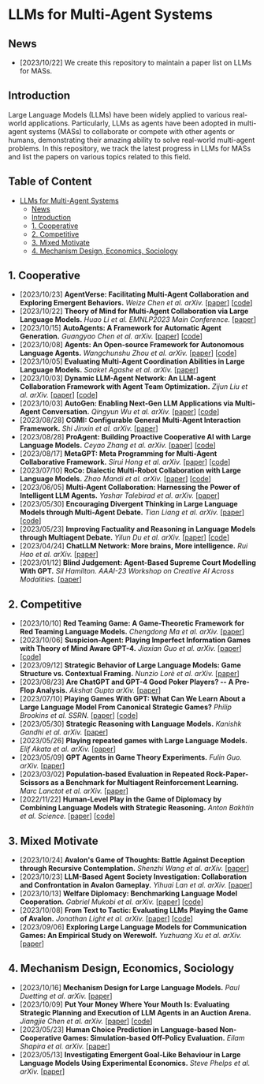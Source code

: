 # LLMs for Multi-Agent Systems

## News
- [2023/10/22] We create this repository to maintain a paper list on LLMs for MASs.

## Introduction

Large Language Models (LLMs) have been widely applied to various real-world applications. Particularly, LLMs as agents have been adopted in multi-agent systems (MASs) to collaborate or compete with other agents or humans, demonstrating their amazing ability to solve real-world multi-agent problems. In this repository, we track the latest progress in LLMs for MASs and list the papers on various topics related to this field.

## Table of Content

- [LLMs for Multi-Agent Systems](#llms-for-multi-agent-systems)
  - [News](#news)
  - [Introduction](#introduction)
  - [1. Cooperative](#1-cooperative)
  - [2. Competitive](#2-competitive)
  - [3. Mixed Motivate](#3-mixed-motivate)
  - [4. Mechanism Design, Economics, Sociology](#4-mechanism-design-economics-sociology)

## 1. Cooperative

- [2023/10/23] **AgentVerse: Facilitating Multi-Agent Collaboration and Exploring Emergent Behaviors.** *Weize Chen et al. arXiv.* [[paper](https://arxiv.org/abs/2308.10848)] [[code](https://github.com/OpenBMB/AgentVerse/)]
- [2023/10/22] **Theory of Mind for Multi-Agent Collaboration via Large Language Models.** *Huao Li et al. EMNLP2023 Main Conference.* [[paper](https://arxiv.org/abs/2310.10701)]
- [2023/10/15] **AutoAgents: A Framework for Automatic Agent Generation.** *Guangyao Chen et al. arXiv.* [[paper](https://arxiv.org/abs/2309.17288)] [[code](https://github.com/Link-AGI/AutoAgents)]
- [2023/10/08] **Agents: An Open-source Framework for Autonomous Language Agents.** *Wangchunshu Zhou et al. arXiv.* [[paper](https://arxiv.org/abs/2309.07870)] [[code](https://github.com/aiwaves-cn/agents)]
- [2023/10/05] **Evaluating Multi-Agent Coordination Abilities in Large Language Models.** *Saaket Agashe et al. arXiv.* [[paper](https://arxiv.org/abs/2310.03903)]
- [2023/10/03] **Dynamic LLM-Agent Network: An LLM-agent Collaboration Framework with Agent Team Optimization.** *Zijun Liu et al. arXiv.* [[paper](https://arxiv.org/abs/2310.02170)] [[code](https://github.com/SALT-NLP/DyLAN)]
- [2023/10/03] **AutoGen: Enabling Next-Gen LLM Applications via Multi-Agent Conversation.** *Qingyun Wu et al. arXiv.* [[paper](https://arxiv.org/abs/2308.08155)] [[code](https://github.com/microsoft/autogen)]
- [2023/08/28] **CGMI: Configurable General Multi-Agent Interaction Framework.** *Shi Jinxin et al. arXiv.* [[paper](https://arxiv.org/abs/2308.12503)]
- [2023/08/28] **ProAgent: Building Proactive Cooperative AI with Large Language Models.** *Ceyao Zhang et al. arXiv.* [[paper](https://arxiv.org/abs/2308.11339)] [[code](https://github.com/PKU-Alignment/ProAgent)]
- [2023/08/17] **MetaGPT: Meta Programming for Multi-Agent Collaborative Framework.** *Sirui Hong et al. arXiv.* [[paper](https://arxiv.org/abs/2308.00352)] [[code](https://github.com/geekan/MetaGPT)]
- [2023/07/10] **RoCo: Dialectic Multi-Robot Collaboration with Large Language Models.** *Zhao Mandi et al. arXiv.* [[paper](https://arxiv.org/abs/2307.04738)] [[code](https://github.com/MandiZhao/robot-collab)]
- [2023/06/05] **Multi-Agent Collaboration: Harnessing the Power of Intelligent LLM Agents.** *Yashar Talebirad et al. arXiv.* [[paper](https://arxiv.org/abs/2306.03314)]
- [2023/05/30] **Encouraging Divergent Thinking in Large Language Models through Multi-Agent Debate.** *Tian Liang et al. arXiv.* [[paper](https://arxiv.org/abs/2305.19118)] [[code](https://github.com/Skytliang/Multi-Agents-Debate)]
- [2023/05/23] **Improving Factuality and Reasoning in Language Models through Multiagent Debate.** *Yilun Du et al. arXiv.* [[paper](https://arxiv.org/abs/2305.14325)] [[code](https://github.com/composable-models/llm_multiagent_debate)]
- [2023/04/24] **ChatLLM Network: More brains, More intelligence.** *Rui Hao et al. arXiv.* [[paper](https://arxiv.org/abs/2304.12998)]
- [2023/01/12] **Blind Judgement: Agent-Based Supreme Court Modelling With GPT.** *Sil Hamilton. AAAI-23 Workshop on Creative AI Across Modalities.* [[paper](https://arxiv.org/abs/2301.05327)]

## 2. Competitive

- [2023/10/10] **Red Teaming Game: A Game-Theoretic Framework for Red Teaming Language Models.** *Chengdong Ma et al. arXiv.* [[paper](https://arxiv.org/abs/2310.00322)]
- [2023/10/06] **Suspicion-Agent: Playing Imperfect Information Games with Theory of Mind Aware GPT-4.** *Jiaxian Guo et al. arXiv.* [[paper](https://arxiv.org/abs/2309.17277)] [[code](https://github.com/CR-Gjx/Suspicion-Agent)]
- [2023/09/12] **Strategic Behavior of Large Language Models: Game Structure vs. Contextual Framing.** *Nunzio Lorè et al. arXiv.* [[paper](https://arxiv.org/abs/2309.05898)]
- [2023/08/23] **Are ChatGPT and GPT-4 Good Poker Players? -- A Pre-Flop Analysis.** *Akshat Gupta arXiv.* [[paper](https://arxiv.org/abs/2308.12466)]
- [2023/07/10] **Playing Games With GPT: What Can We Learn About a Large Language Model From Canonical Strategic Games?** *Philip Brookins et al. SSRN.* [[paper](https://papers.ssrn.com/sol3/papers.cfm?abstract_id=4493398)] [[code](https://github.com/jdebacker/BrookinsDeBacker_GPT)]
- [2023/05/30] **Strategic Reasoning with Language Models.** *Kanishk Gandhi et al. arXiv.* [[paper](https://arxiv.org/abs/2305.19165)]
- [2023/05/26] **Playing repeated games with Large Language Models.** *Elif Akata et al. arXiv.* [[paper](https://arxiv.org/abs/2305.16867)]
- [2023/05/09] **GPT Agents in Game Theory Experiments.** *Fulin Guo. arXiv.* [[paper](https://arxiv.org/abs/2305.05516)]
- [2023/03/02] **Population-based Evaluation in Repeated Rock-Paper-Scissors as a Benchmark for Multiagent Reinforcement Learning.** *Marc Lanctot et al. arXiv.* [[paper](https://arxiv.org/abs/2303.03196)]
- [2022/11/22] **Human-Level Play in the Game of Diplomacy by Combining Language Models with Strategic Reasoning.** *Anton Bakhtin et al. Science.* [[paper](https://www.science.org/doi/10.1126/science.ade9097)] [[code](https://github.com/facebookresearch/diplomacy_cicero)]

## 3. Mixed Motivate

- [2023/10/24] **Avalon's Game of Thoughts: Battle Against Deception through Recursive Contemplation.** *Shenzhi Wang et al. arXiv.* [[paper](https://arxiv.org/abs/2310.01320)]
- [2023/10/23] **LLM-Based Agent Society Investigation: Collaboration and Confrontation in Avalon Gameplay.** *Yihuai Lan et al. arXiv.* [[paper](https://arxiv.org/abs/2310.14985)]
- [2023/10/13] **Welfare Diplomacy: Benchmarking Language Model Cooperation.** *Gabriel Mukobi et al. arXiv.* [[paper](https://arxiv.org/abs/2310.08901)] [[code](https://github.com/mukobi/welfare-diplomacy)]
- [2023/10/08] **From Text to Tactic: Evaluating LLMs Playing the Game of Avalon.** *Jonathan Light et al. arXiv.* [[paper](https://arxiv.org/abs/2310.05036)] [[code](https://github.com/jonathanmli/Avalon-LLM)]
- [2023/09/06] **Exploring Large Language Models for Communication Games: An Empirical Study on Werewolf.** *Yuzhuang Xu et al. arXiv.* [[paper](https://arxiv.org/abs/2309.04658)]


## 4. Mechanism Design, Economics, Sociology

- [2023/10/16] **Mechanism Design for Large Language Models.** *Paul Duetting et al. arXiv.* [[paper](https://arxiv.org/abs/2310.10826)]
- [2023/10/09] **Put Your Money Where Your Mouth Is: Evaluating Strategic Planning and Execution of LLM Agents in an Auction Arena.** *Jiangjie Chen et al. arXiv.* [[paper](https://arxiv.org/abs/2310.05746)] [[code](https://github.com/jiangjiechen/auction-arena)]
- [2023/05/23] **Human Choice Prediction in Language-based Non-Cooperative Games: Simulation-based Off-Policy Evaluation.** *Eilam Shapira et al. arXiv.* [[paper](https://arxiv.org/abs/2305.10361)]
- [2023/05/13] **Investigating Emergent Goal-Like Behaviour in Large Language Models Using Experimental Economics.** *Steve Phelps et al. arXiv.* [[paper](https://arxiv.org/abs/2305.07970)]
